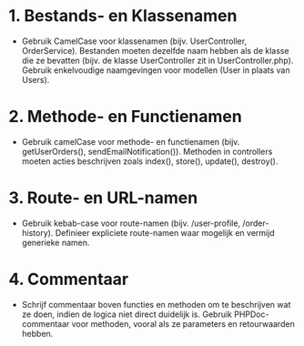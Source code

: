 # 1. Bestands- en Klassenamen
- Gebruik CamelCase voor klassenamen (bijv. UserController, OrderService).
Bestanden moeten dezelfde naam hebben als de klasse die ze bevatten (bijv. de klasse UserController zit in UserController.php).
Gebruik enkelvoudige naamgevingen voor modellen (User in plaats van Users).

# 2. Methode- en Functienamen
- Gebruik camelCase voor methode- en functienamen (bijv. getUserOrders(), sendEmailNotification()).
Methoden in controllers moeten acties beschrijven zoals index(), store(), update(), destroy().

# 3. Route- en URL-namen
- Gebruik kebab-case voor route-namen (bijv. /user-profile, /order-history).
Definieer expliciete route-namen waar mogelijk en vermijd generieke namen.

# 4. Commentaar
- Schrijf commentaar boven functies en methoden om te beschrijven wat ze doen, indien de logica niet direct duidelijk is.
Gebruik PHPDoc-commentaar voor methoden, vooral als ze parameters en retourwaarden hebben.
